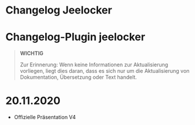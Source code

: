 # Changelog Jeelocker

# Changelog-Plugin jeelocker

>**WICHTIG**
>
>Zur Erinnerung: Wenn keine Informationen zur Aktualisierung vorliegen, liegt dies daran, dass es sich nur um die Aktualisierung von Dokumentation, Übersetzung oder Text handelt.

# 20.11.2020

- Offizielle Präsentation V4
